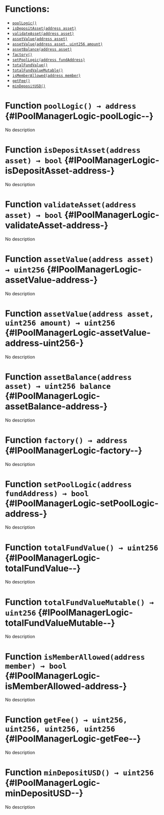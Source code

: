 

# Functions:
- [`poolLogic()`](#IPoolManagerLogic-poolLogic--)
- [`isDepositAsset(address asset)`](#IPoolManagerLogic-isDepositAsset-address-)
- [`validateAsset(address asset)`](#IPoolManagerLogic-validateAsset-address-)
- [`assetValue(address asset)`](#IPoolManagerLogic-assetValue-address-)
- [`assetValue(address asset, uint256 amount)`](#IPoolManagerLogic-assetValue-address-uint256-)
- [`assetBalance(address asset)`](#IPoolManagerLogic-assetBalance-address-)
- [`factory()`](#IPoolManagerLogic-factory--)
- [`setPoolLogic(address fundAddress)`](#IPoolManagerLogic-setPoolLogic-address-)
- [`totalFundValue()`](#IPoolManagerLogic-totalFundValue--)
- [`totalFundValueMutable()`](#IPoolManagerLogic-totalFundValueMutable--)
- [`isMemberAllowed(address member)`](#IPoolManagerLogic-isMemberAllowed-address-)
- [`getFee()`](#IPoolManagerLogic-getFee--)
- [`minDepositUSD()`](#IPoolManagerLogic-minDepositUSD--)



# Function `poolLogic() → address` {#IPoolManagerLogic-poolLogic--}
No description




# Function `isDepositAsset(address asset) → bool` {#IPoolManagerLogic-isDepositAsset-address-}
No description




# Function `validateAsset(address asset) → bool` {#IPoolManagerLogic-validateAsset-address-}
No description




# Function `assetValue(address asset) → uint256` {#IPoolManagerLogic-assetValue-address-}
No description




# Function `assetValue(address asset, uint256 amount) → uint256` {#IPoolManagerLogic-assetValue-address-uint256-}
No description




# Function `assetBalance(address asset) → uint256 balance` {#IPoolManagerLogic-assetBalance-address-}
No description




# Function `factory() → address` {#IPoolManagerLogic-factory--}
No description




# Function `setPoolLogic(address fundAddress) → bool` {#IPoolManagerLogic-setPoolLogic-address-}
No description




# Function `totalFundValue() → uint256` {#IPoolManagerLogic-totalFundValue--}
No description




# Function `totalFundValueMutable() → uint256` {#IPoolManagerLogic-totalFundValueMutable--}
No description




# Function `isMemberAllowed(address member) → bool` {#IPoolManagerLogic-isMemberAllowed-address-}
No description




# Function `getFee() → uint256, uint256, uint256, uint256` {#IPoolManagerLogic-getFee--}
No description




# Function `minDepositUSD() → uint256` {#IPoolManagerLogic-minDepositUSD--}
No description




